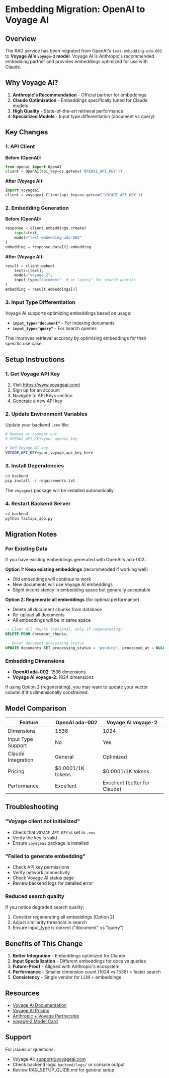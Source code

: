 # Embedding Migration: OpenAI to Voyage AI

## Overview

The RAG service has been migrated from OpenAI's `text-embedding-ada-002` to **Voyage AI's `voyage-2` model**. Voyage AI is Anthropic's recommended embedding partner and provides embeddings optimized for use with Claude.

## Why Voyage AI?

1. **Anthropic's Recommendation** - Official partner for embeddings
2. **Claude Optimization** - Embeddings specifically tuned for Claude models
3. **High Quality** - State-of-the-art retrieval performance
4. **Specialized Models** - Input type differentiation (document vs query)

## Key Changes

### 1. API Client

**Before (OpenAI):**
```python
from openai import OpenAI
client = OpenAI(api_key=os.getenv('OPENAI_API_KEY'))
```

**After (Voyage AI):**
```python
import voyageai
client = voyageai.Client(api_key=os.getenv('VOYAGE_API_KEY'))
```

### 2. Embedding Generation

**Before (OpenAI):**
```python
response = client.embeddings.create(
    input=text,
    model="text-embedding-ada-002"
)
embedding = response.data[0].embedding
```

**After (Voyage AI):**
```python
result = client.embed(
    texts=[text],
    model="voyage-2",
    input_type="document"  # or "query" for search queries
)
embedding = result.embeddings[0]
```

### 3. Input Type Differentiation

Voyage AI supports optimizing embeddings based on usage:

- **`input_type="document"`** - For indexing documents
- **`input_type="query"`** - For search queries

This improves retrieval accuracy by optimizing embeddings for their specific use case.

## Setup Instructions

### 1. Get Voyage API Key

1. Visit https://www.voyageai.com/
2. Sign up for an account
3. Navigate to API Keys section
4. Generate a new API key

### 2. Update Environment Variables

Update your backend `.env` file:

```bash
# Remove or comment out
# OPENAI_API_KEY=your_openai_key

# Add Voyage AI key
VOYAGE_API_KEY=your_voyage_api_key_here
```

### 3. Install Dependencies

```bash
cd backend
pip install -r requirements.txt
```

The `voyageai` package will be installed automatically.

### 4. Restart Backend Server

```bash
cd backend
python fastapi_app.py
```

## Migration Notes

### For Existing Data

If you have existing embeddings generated with OpenAI's ada-002:

**Option 1: Keep existing embeddings** (recommended if working well)
- Old embeddings will continue to work
- New documents will use Voyage AI embeddings
- Slight inconsistency in embedding space but generally acceptable

**Option 2: Regenerate all embeddings** (for optimal performance)
- Delete all document chunks from database
- Re-upload all documents
- All embeddings will be in same space

```sql
-- Clear all chunks (optional, only if regenerating)
DELETE FROM document_chunks;

-- Reset document processing status
UPDATE documents SET processing_status = 'pending', processed_at = NULL;
```

### Embedding Dimensions

- **OpenAI ada-002**: 1536 dimensions
- **Voyage AI voyage-2**: 1024 dimensions

If using Option 2 (regenerating), you may want to update your vector column if it's dimensionally constrained.

## Model Comparison

| Feature | OpenAI ada-002 | Voyage AI voyage-2 |
|---------|---------------|-------------------|
| Dimensions | 1536 | 1024 |
| Input Type Support | No | Yes |
| Claude Integration | General | Optimized |
| Pricing | $0.0001/1K tokens | $0.0001/1K tokens |
| Performance | Excellent | Excellent (better for Claude) |

## Troubleshooting

### "Voyage client not initialized"

- Check that `VOYAGE_API_KEY` is set in `.env`
- Verify the key is valid
- Ensure `voyageai` package is installed

### "Failed to generate embedding"

- Check API key permissions
- Verify network connectivity
- Check Voyage AI status page
- Review backend logs for detailed error

### Reduced search quality

If you notice degraded search quality:
1. Consider regenerating all embeddings (Option 2)
2. Adjust similarity threshold in search
3. Ensure input_type is correct ("document" vs "query")

## Benefits of This Change

1. **Better Integration** - Embeddings optimized for Claude
2. **Input Specialization** - Different embeddings for docs vs queries
3. **Future-Proof** - Aligned with Anthropic's ecosystem
4. **Performance** - Smaller dimension count (1024 vs 1536) = faster search
5. **Consistency** - Single vendor for LLM + embeddings

## Resources

- [Voyage AI Documentation](https://docs.voyageai.com/)
- [Voyage AI Pricing](https://www.voyageai.com/pricing)
- [Anthropic + Voyage Partnership](https://www.anthropic.com/news/voyage-embeddings)
- [voyage-2 Model Card](https://docs.voyageai.com/docs/embeddings)

## Support

For issues or questions:
- Voyage AI: support@voyageai.com
- Check backend logs: `backend/logs/` or console output
- Review RAG_SETUP_GUIDE.md for general setup
